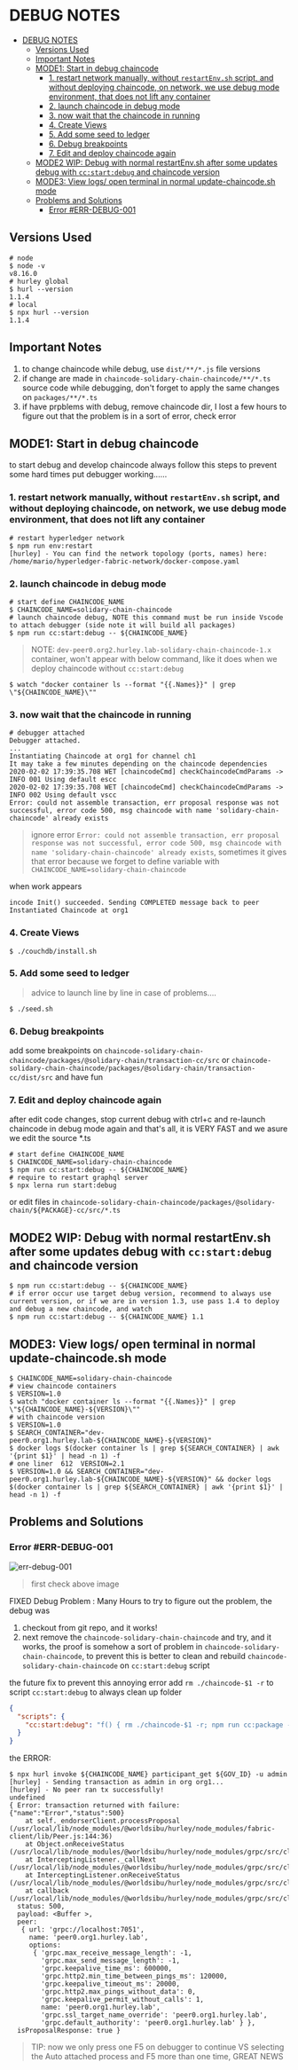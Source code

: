 # DEBUG NOTES

- [DEBUG NOTES](#debug-notes)
  - [Versions Used](#versions-used)
  - [Important Notes](#important-notes)
  - [MODE1: Start in debug chaincode](#mode1-start-in-debug-chaincode)
    - [1. restart network manually, without `restartEnv.sh` script, and without deploying chaincode, on network, we use debug mode environment, that does not lift any container](#1-restart-network-manually-without-restartenvsh-script-and-without-deploying-chaincode-on-network-we-use-debug-mode-environment-that-does-not-lift-any-container)
    - [2. launch chaincode in debug mode](#2-launch-chaincode-in-debug-mode)
    - [3. now wait that the chaincode in running](#3-now-wait-that-the-chaincode-in-running)
    - [4. Create Views](#4-create-views)
    - [5. Add some seed to ledger](#5-add-some-seed-to-ledger)
    - [6. Debug breakpoints](#6-debug-breakpoints)
    - [7. Edit and deploy chaincode again](#7-edit-and-deploy-chaincode-again)
  - [MODE2 WIP: Debug with normal restartEnv.sh after some updates debug with `cc:start:debug` and chaincode version](#mode2-wip-debug-with-normal-restartenvsh-after-some-updates-debug-with-ccstartdebug-and-chaincode-version)
  - [MODE3: View logs/ open terminal in normal update-chaincode.sh mode](#mode3-view-logs-open-terminal-in-normal-update-chaincodesh-mode)
  - [Problems and Solutions](#problems-and-solutions)
    - [Error #ERR-DEBUG-001](#error-err-debug-001)

## Versions Used

```shell
# node
$ node -v
v8.16.0
# hurley global
$ hurl --version
1.1.4
# local
$ npx hurl --version
1.1.4
```

## Important Notes

1. to change chaincode while debug, use `dist/**/*.js` file versions
2. if change are made in `chaincode-solidary-chain-chaincode/**/*.ts` source code while debugging, don't forget to apply the same changes on `packages/**/*.ts`
3. if have prpblems with debug, remove chaincode dir, I lost a few hours to figure out that the problem is in a sort of error, check error

## MODE1: Start in debug chaincode

to start debug and develop chaincode always follow this steps to prevent some hard times put debugger working......

### 1. restart network manually, without `restartEnv.sh` script, and without deploying chaincode, on network, we use debug mode environment, that does not lift any container

```shell
# restart hyperledger network
$ npm run env:restart
[hurley] - You can find the network topology (ports, names) here: /home/mario/hyperledger-fabric-network/docker-compose.yaml
```

### 2. launch chaincode in debug mode

```shell
# start define CHAINCODE_NAME
$ CHAINCODE_NAME=solidary-chain-chaincode
# launch chaincode debug, NOTE this command must be run inside Vscode to attach debugger (side note it will build all packages)
$ npm run cc:start:debug -- ${CHAINCODE_NAME}
```

> NOTE: `dev-peer0.org2.hurley.lab-solidary-chain-chaincode-1.x` container, won't appear with below command, like it does when we deploy chaincode without `cc:start:debug`

```shell
$ watch "docker container ls --format "{{.Names}}" | grep \"${CHAINCODE_NAME}\""
```

### 3. now wait that the chaincode in running

```shell
# debugger attached
Debugger attached.
...
Instantiating Chaincode at org1 for channel ch1
It may take a few minutes depending on the chaincode dependencies
2020-02-02 17:39:35.708 WET [chaincodeCmd] checkChaincodeCmdParams -> INFO 001 Using default escc
2020-02-02 17:39:35.708 WET [chaincodeCmd] checkChaincodeCmdParams -> INFO 002 Using default vscc
Error: could not assemble transaction, err proposal response was not successful, error code 500, msg chaincode with name 'solidary-chain-chaincode' already exists
```

> ignore error `Error: could not assemble transaction, err proposal response was not successful, error code 500, msg chaincode with name 'solidary-chain-chaincode' already exists`, sometimes it gives that error because we forget to define variable with `CHAINCODE_NAME=solidary-chain-chaincode`

when work appears

```shell
incode Init() succeeded. Sending COMPLETED message back to peer  
Instantiated Chaincode at org1
```

### 4. Create Views

```shell
$ ./couchdb/install.sh
```

### 5. Add some seed to ledger

> advice to launch line by line in case of problems....

```shell
$ ./seed.sh
```

### 6. Debug breakpoints

add some breakpoints on `chaincode-solidary-chain-chaincode/packages/@solidary-chain/transaction-cc/src` or `chaincode-solidary-chain-chaincode/packages/@solidary-chain/transaction-cc/dist/src` and have fun

### 7. Edit and deploy chaincode again

after edit code changes, stop current debug with ctrl+c and re-launch chaincode in debug mode again and that's all, it is VERY FAST and we asure we edit the source *.ts

```shell
# start define CHAINCODE_NAME
$ CHAINCODE_NAME=solidary-chain-chaincode
$ npm run cc:start:debug -- ${CHAINCODE_NAME}
# require to restart graphql server
$ npx lerna run start:debug
```

or edit files in `chaincode-solidary-chain-chaincode/packages/@solidary-chain/${PACKAGE}-cc/src/*.ts`

## MODE2 WIP: Debug with normal restartEnv.sh after some updates debug with `cc:start:debug` and chaincode version

```shell
$ npm run cc:start:debug -- ${CHAINCODE_NAME}
# if error occur use target debug version, recommend to always use current version, or if we are in version 1.3, use pass 1.4 to deploy and debug a new chaincode, and watch
$ npm run cc:start:debug -- ${CHAINCODE_NAME} 1.1
```

## MODE3: View logs/ open terminal in normal update-chaincode.sh mode

```shell
$ CHAINCODE_NAME=solidary-chain-chaincode
# view chaincode containers
$ VERSION=1.0
$ watch "docker container ls --format "{{.Names}}" | grep \"${CHAINCODE_NAME}-${VERSION}\""
# with chaincode version
$ VERSION=1.0
$ SEARCH_CONTAINER="dev-peer0.org1.hurley.lab-${CHAINCODE_NAME}-${VERSION}"
$ docker logs $(docker container ls | grep ${SEARCH_CONTAINER} | awk '{print $1}' | head -n 1) -f
# one liner  612  VERSION=2.1
$ VERSION=1.0 && SEARCH_CONTAINER="dev-peer0.org1.hurley.lab-${CHAINCODE_NAME}-${VERSION}" && docker logs $(docker container ls | grep ${SEARCH_CONTAINER} | awk '{print $1}' | head -n 1) -f
```

## Problems and Solutions

### Error #ERR-DEBUG-001

![err-debug-001](assets/errors/debug/err-debug-001.png)

> first check above image

FIXED Debug Problem : Many Hours to try to figure out the problem, the debug was

1. checkout from git repo, and it works!
2. next remove the `chaincode-solidary-chain-chaincode` and try, and it works, the proof is somehow a sort of problem in `chaincode-solidary-chain-chaincode`, to prevent this is better to clean and rebuild `chaincode-solidary-chain-chaincode` on `cc:start:debug` script

the future fix to prevent this annoying error add `rm ./chaincode-$1 -r` to script `cc:start:debug` to always clean up folder

```json
{
  "scripts": {
    "cc:start:debug": "f() { rm ./chaincode-$1 -r; npm run cc:package -- $1 org1; npm run cc:install:debug $1; }; f",
  }
}
```

the ERROR:

```shell
$ npx hurl invoke ${CHAINCODE_NAME} participant_get ${GOV_ID} -u admin
[hurley] - Sending transaction as admin in org org1...
[hurley] - No peer ran tx successfully!
undefined
{ Error: transaction returned with failure: {"name":"Error","status":500}
    at self._endorserClient.processProposal (/usr/local/lib/node_modules/@worldsibu/hurley/node_modules/fabric-client/lib/Peer.js:144:36)
    at Object.onReceiveStatus (/usr/local/lib/node_modules/@worldsibu/hurley/node_modules/grpc/src/client_interceptors.js:1207:9)
    at InterceptingListener._callNext (/usr/local/lib/node_modules/@worldsibu/hurley/node_modules/grpc/src/client_interceptors.js:568:42)
    at InterceptingListener.onReceiveStatus (/usr/local/lib/node_modules/@worldsibu/hurley/node_modules/grpc/src/client_interceptors.js:618:8)
    at callback (/usr/local/lib/node_modules/@worldsibu/hurley/node_modules/grpc/src/client_interceptors.js:845:24)
  status: 500,
  payload: <Buffer >,
  peer: 
   { url: 'grpc://localhost:7051',
     name: 'peer0.org1.hurley.lab',
     options: 
      { 'grpc.max_receive_message_length': -1,
        'grpc.max_send_message_length': -1,
        'grpc.keepalive_time_ms': 600000,
        'grpc.http2.min_time_between_pings_ms': 120000,
        'grpc.keepalive_timeout_ms': 20000,
        'grpc.http2.max_pings_without_data': 0,
        'grpc.keepalive_permit_without_calls': 1,
        name: 'peer0.org1.hurley.lab',
        'grpc.ssl_target_name_override': 'peer0.org1.hurley.lab',
        'grpc.default_authority': 'peer0.org1.hurley.lab' } },
  isProposalResponse: true }
```

> TIP: now we only press one F5 on debugger to continue VS selecting the Auto attached process and F5 more than one time, GREAT NEWS

